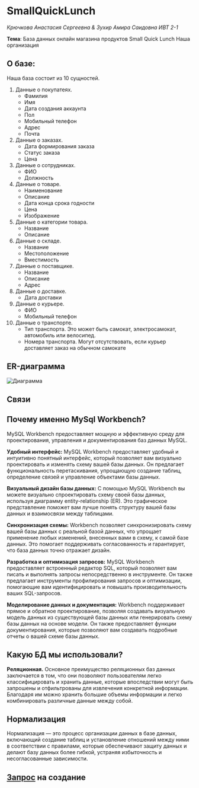 # SmallQuickLunch
_Крючкова Анастасия Сергеевна & Зухир Амира Саидовна ИВТ 2-1_

__Тема__: База данных онлайн магазина продуктов Small Quick Lunch
Наша организация
## О базе:
Наша база состоит из 10 сущностей.
 1. Данные о покупатеях.
       - Фамилия
       - Имя
       - Дата создания аккаунта
       - Пол
       - Мобильный телефон
       - Адрес
       - Почта
 2. Данные о заказах.
       - Дата формирования заказа
       - Статус заказа
       - Цена
 3. Данные о сотрудниках.
       - ФИО
       - Должность
 4. Данные о товаре.
       - Наименование
       - Описание
       - Дата конца срока годности
       - Цена
       - Изображение
 5. Данные о категории товара.
       - Название
       - Описание
 6. Данные о складе.
       - Название
       - Местоположение
       - Вместимость
 7. Данные о поставщике.
       - Название
       - Описание
       - Адрес
 8. Данные о доставке.
       - Дата доставки
 9. Данные о курьере.
       - ФИО
       - Мобильный телефон
 10. Данные о транспорте.
       - Тип транспорта. Это может быть самокат, электросамокат, автомобиль или велосипед.
       - Номера транспорта. Могут отсутствовать, если курьер доставляет заказ на обычном самокате

## ER-диаграмма
![Диаграмма](https://github.com/nestessia/SmallQuickLunch/assets/99599865/742905ce-e23a-4e67-b934-8ddde61aaff1)

## Связи


## Почему именно MySql Workbench?

MySQL Workbench предоставляет мощную и эффективную среду для проектирования, управления и документирования баз данных MySQL.

__Удобный интерфейс:__ MySQL Workbench предоставляет удобный и интуитивно понятный интерфейс, который позволяет вам визуально проектировать и изменять схему вашей базы данных. Он предлагает функциональность перетаскивания, упрощающую создание таблиц, определение связей и управление объектами базы данных.

__Визуальный дизайн базы данных:__ С помощью MySQL Workbench вы можете визуально спроектировать схему своей базы данных, используя диаграмму entity-relationship (ER). Это графическое представление поможет вам лучше понять структуру вашей базы данных и взаимосвязи между таблицами.

__Синхронизация схемы:__ Workbench позволяет синхронизировать схему вашей базы данных с реальной базой данных, что упрощает применение любых изменений, внесенных вами в схему, к самой базе данных. Это помогает поддерживать согласованность и гарантирует, что база данных точно отражает дизайн.

__Разработка и оптимизация запросов:__ MySQL Workbench предоставляет встроенный редактор SQL, который позволяет вам писать и выполнять запросы непосредственно в инструменте. Он также предлагает инструменты профилирования запросов и оптимизации, помогающие вам идентифицировать и повышать производительность ваших SQL-запросов.

__Моделирование данных и документация:__ Workbench поддерживает прямое и обратное проектирование, позволяя создавать визуальную модель данных из существующей базы данных или генерировать схему базы данных на основе модели. Он также предоставляет функции документирования, которые позволяют вам создавать подробные отчеты о вашей схеме базы данных.

## Какую БД мы использовали? 
__Реляционная.__
Основное преимущество реляционных баз данных заключается в том, что они позволяют пользователям легко классифицировать и хранить данные, которые впоследствии могут быть запрошены и отфильтрованы для извлечения конкретной информации. Благодаря им можно хранить большие объемы информации и легко комбинировать различные данные между собой. 

## Нормализация
Нормализация — это процесс организации данных в базе данных, включающий создание таблиц и установление отношений между ними в соответствии с правилами, которые обеспечивают защиту данных и делают базу данных более гибкой, устраняя избыточность и несогласованные зависимости.

## [Запрос](https://github.com/nestessia/SmallQuickLunch/blob/main/create.sql) на создание



